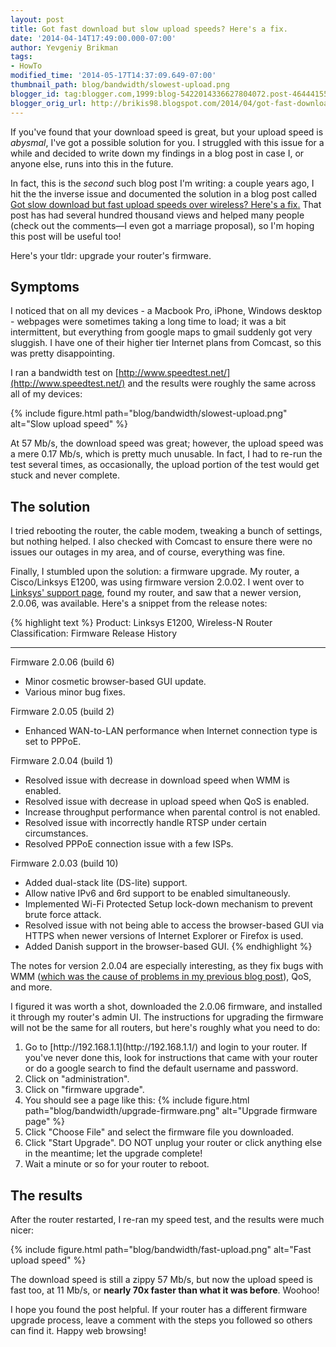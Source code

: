 ```yaml
---
layout: post
title: Got fast download but slow upload speeds? Here's a fix.
date: '2014-04-14T17:49:00.000-07:00'
author: Yevgeniy Brikman
tags:
- HowTo
modified_time: '2014-05-17T14:37:09.649-07:00'
thumbnail_path: blog/bandwidth/slowest-upload.png
blogger_id: tag:blogger.com,1999:blog-5422014336627804072.post-4644415599488705436
blogger_orig_url: http://brikis98.blogspot.com/2014/04/got-fast-download-but-slow-upload.html
---
```


If you've found that your download speed is great, but your upload speed is 
*abysmal*, I've got a possible solution for you. I struggled with this issue 
for a while and decided to write down my findings in a blog post in case I, or 
anyone else, runs into this in the future. 

In fact, this is the *second* such blog post I'm writing: a couple years ago, 
I hit the the inverse issue and documented the solution in a blog post called 
[Got slow download but fast upload speeds over wireless? Here's a 
fix.](http://brikis98.blogspot.com/2012/02/got-slow-download-but-fast-upload.html) 
That post has had several hundred thousand views and helped many people (check 
out the comments&mdash;I even got a marriage proposal), so I'm hoping this post 
will be useful too! 

Here's your tldr: upgrade your router's firmware. 

## Symptoms 

I noticed that on all my devices - a Macbook Pro, iPhone, Windows desktop - 
webpages were sometimes taking a long time to load; it was a bit intermittent, 
but everything from google maps to gmail suddenly got very sluggish. I have 
one of their higher tier Internet plans from Comcast, so this was pretty 
disappointing. 

I ran a bandwidth test on 
[http://www.speedtest.net/](http://www.speedtest.net/) and the results were 
roughly the same across all of my devices: 

{% include figure.html path="blog/bandwidth/slowest-upload.png" alt="Slow upload speed" %}

At 57 Mb/s, the download speed was great; however, the upload speed was a mere 
0.17 Mb/s, which is pretty much unusable. In fact, I had to re-run the test 
several times, as occasionally, the upload portion of the test would get stuck 
and never complete. 

## The solution 

I tried rebooting the router, the cable modem, tweaking a bunch of settings, 
but nothing helped. I also checked with Comcast to ensure there were no issues 
our outages in my area, and of course, everything was fine. 

Finally, I stumbled upon the solution: a firmware upgrade. My router, a 
Cisco/Linksys E1200, was using firmware version 2.0.02. I went over to 
[Linksys' support 
page](http://support.linksys.com/en-us/support?icid=global-header-support-link), 
found my router, and saw that a newer version, 2.0.06, was available. Here's a 
snippet from the release notes: 

{% highlight text %}
Product:          Linksys E1200, Wireless-N Router
Classification:   Firmware Release History
____________________________________________________________________
 
Firmware 2.0.06 (build 6)
- Minor cosmetic browser-based GUI update.
- Various minor bug fixes.
 
Firmware 2.0.05 (build 2)
- Enhanced WAN-to-LAN performance when Internet connection type is set to PPPoE.
 
Firmware 2.0.04 (build 1)
- Resolved issue with decrease in download speed when WMM is enabled.
- Resolved issue with decrease in upload speed when QoS is enabled.
- Increase throughput performance when parental control is not enabled.
- Resolved issue with incorrectly handle RTSP under certain circumstances.
- Resolved PPPoE connection issue with a few ISPs.
 
Firmware 2.0.03 (build 10)
- Added dual-stack lite (DS-lite) support.
- Allow native IPv6 and 6rd support to be enabled simultaneously.
- Implemented Wi-Fi Protected Setup lock-down mechanism to prevent brute force attack.
- Resolved issue with not being able to access the browser-based GUI via HTTPS when newer versions of Internet Explorer or Firefox is used.
- Added Danish support in the browser-based GUI.
{% endhighlight %}

The notes for version 2.0.04 are especially interesting, as they fix bugs with WMM 
([which was the cause of problems in my previous blog 
post](http://brikis98.blogspot.com/2012/02/got-slow-download-but-fast-upload.html)), 
QoS, and more. 

I figured it was worth a shot, downloaded the 2.0.06 firmware, and installed 
it through my router's admin UI. The instructions for upgrading the firmware 
will not be the same for all routers, but here's roughly what you need to do: 

<ol>
  <li>
    Go to [http://192.168.1.1](http://192.168.1.1/) and login to your router. 
    If you've never done this, look for instructions that came with your router or 
    do a google search to find the default username and password. 
  </li>
  <li>
    Click on "administration".
  </li>
  <li>
    Click on "firmware upgrade".
  </li>
  <li>
    You should see a page like this:
    {% include figure.html path="blog/bandwidth/upgrade-firmware.png" alt="Upgrade firmware page" %}
  </li>
  <li>
    Click "Choose File" and select the firmware file you downloaded.
  </li>
  <li>
    Click "Start Upgrade". DO NOT unplug your router or click anything else in 
    the meantime; let the upgrade complete! 
  </li>
  <li>
    Wait a minute or so for your router to reboot. 
  </li>
</ol>

## The results

After the router restarted, I re-ran my speed test, and the results were 
much nicer:

{% include figure.html path="blog/bandwidth/fast-upload.png" alt="Fast upload speed" %}

The download speed is still a zippy 57 Mb/s, but now the upload speed is 
fast too, at 11 Mb/s, or **nearly 70x faster than what it was before**. 
Woohoo!

I hope you found the post helpful. If your router has a different 
firmware upgrade process, leave a comment with the steps you followed so 
others can find it. Happy web browsing! 